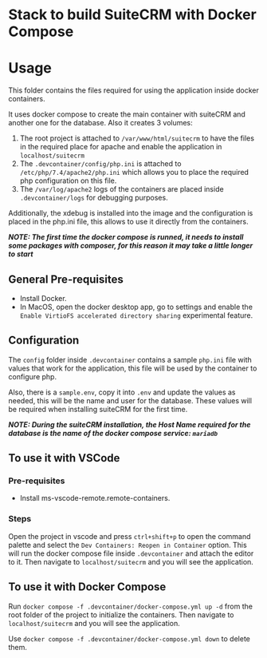 # Stack to build SuiteCRM with Docker Compose

# Usage

This folder contains the files required for using the application inside docker containers.

It uses docker compose to create the main container with suiteCRM and another one for the database. Also it creates 3 volumes:
1. The root project is attached to `/var/www/html/suitecrm` to have the files in the required place for apache and enable the application in `localhost/suitecrm`
2. The `.devcontainer/config/php.ini` is attached to `/etc/php/7.4/apache2/php.ini` which allows you to place the required php configuration on this file.
3. The `/var/log/apache2` logs of the containers are placed inside `.devcontainer/logs` for debugging purposes.

Additionally, the xdebug is installed into the image and the configuration is placed in the php.ini file, this allows to use it directly from the containers.

_**NOTE: The first time the docker compose is runned, it needs to install some packages with composer, for this reason it may take a little longer to start**_


## General Pre-requisites
* Install Docker.
* In MacOS, open the docker desktop app, go to settings and enable the `Enable VirtioFS accelerated directory sharing` experimental feature.

## Configuration

The `config` folder inside `.devcontainer` contains a sample `php.ini` file with values that work for the application, this file will be used by the container to configure php.

Also, there is a `sample.env`, copy it into `.env` and update the values as needed, this will be the name and user for the database. These values will be required when installing suiteCRM for the first time.

_**NOTE: During the suiteCRM installation, the Host Name required for the database is the name of the docker compose service: `mariadb`**_

## To use it with VSCode

### Pre-requisites
* Install ms-vscode-remote.remote-containers.

### Steps
Open the project in vscode and press `ctrl+shift+p` to open the command palette and select the `Dev Containers: Reopen in Container` option. This will run the docker compose file inside `.devcontainer` and attach the editor to it. Then navigate to `localhost/suitecrm` and you will see the application.

## To use it with Docker Compose

Run `docker compose -f .devcontainer/docker-compose.yml up -d` from the root folder of the project to initialize the containers. Then navigate to `localhost/suitecrm` and you will see the application.

Use `docker compose -f .devcontainer/docker-compose.yml down` to delete them.

